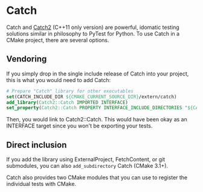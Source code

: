 # Catch


Catch and [Catch2] (C++11 only version) are powerful, idomatic testing solutions similar in philosophy to PyTest for Python. To use Catch in a CMake project, there are several options.

## Vendoring

If you simply drop in the single include release of Catch into your project, this is what you would need to add Catch:


```cmake
# Prepare "Catch" library for other executables
set(CATCH_INCLUDE_DIR ${CMAKE_CURRENT_SOURCE_DIR}/extern/catch)
add_library(Catch2::Catch IMPORTED INTERFACE)
set_property(Catch2::Catch PROPERTY INTERFACE_INCLUDE_DIRECTORIES "${CATCH_INCLUDE_DIR}")
```

Then, you would link to Catch2::Catch. This would have been okay as an INTERFACE target since you won't be exporting your tests.


## Direct inclusion

If you add the library using ExternalProject, FetchContent, or git submodules, you can also `add_subdirectory` Catch (CMake 3.1+).

Catch also provides two CMake modules that you can use to register the individual tests with CMake.

[Catch2]: https://github.com/catchorg/Catch2
